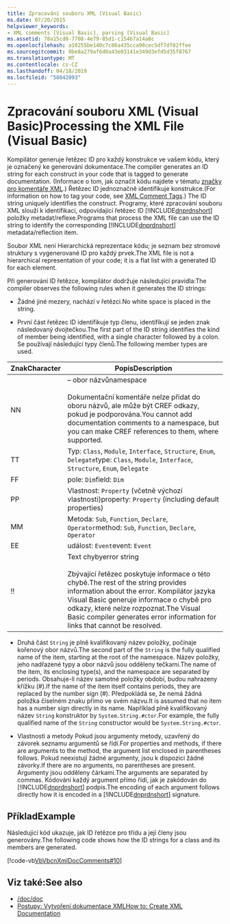 ```yaml
---
title: Zpracování souboru XML (Visual Basic)
ms.date: 07/20/2015
helpviewer_keywords:
- XML comments [Visual Basic], parsing [Visual Basic]
ms.assetid: 78a15cd0-7708-4e79-85d1-c154b7a14a8c
ms.openlocfilehash: a10255be140c7c86a435cca98cec5df7df82ffee
ms.sourcegitcommit: 0be8a279af6d8a43e03141e349d3efd5d35f8767
ms.translationtype: MT
ms.contentlocale: cs-CZ
ms.lasthandoff: 04/18/2019
ms.locfileid: "58842093"
---
```

# <a name="processing-the-xml-file-visual-basic"></a><span data-ttu-id="1e1ec-102">Zpracování souboru XML (Visual Basic)</span><span class="sxs-lookup"><span data-stu-id="1e1ec-102">Processing the XML File (Visual Basic)</span></span>
<span data-ttu-id="1e1ec-103">Kompilátor generuje řetězec ID pro každý konstrukce ve vašem kódu, který je označený ke generování dokumentace.</span><span class="sxs-lookup"><span data-stu-id="1e1ec-103">The compiler generates an ID string for each construct in your code that is tagged to generate documentation.</span></span> <span data-ttu-id="1e1ec-104">(Informace o tom, jak označit kódu najdete v tématu [značky pro komentáře XML](../../../visual-basic/language-reference/xmldoc/index.md).) Řetězec ID jednoznačně identifikuje konstrukce.</span><span class="sxs-lookup"><span data-stu-id="1e1ec-104">(For information on how to tag your code, see [XML Comment Tags](../../../visual-basic/language-reference/xmldoc/index.md).) The ID string uniquely identifies the construct.</span></span> <span data-ttu-id="1e1ec-105">Programy, které zpracování souboru XML slouží k identifikaci, odpovídající řetězec ID [!INCLUDE[dnprdnshort](~/includes/dnprdnshort-md.md)] položky metadat/reflexe.</span><span class="sxs-lookup"><span data-stu-id="1e1ec-105">Programs that process the XML file can use the ID string to identify the corresponding [!INCLUDE[dnprdnshort](~/includes/dnprdnshort-md.md)] metadata/reflection item.</span></span>  
  
 <span data-ttu-id="1e1ec-106">Soubor XML není Hierarchická reprezentace kódu; je seznam bez stromové struktury s vygenerované ID pro každý prvek.</span><span class="sxs-lookup"><span data-stu-id="1e1ec-106">The XML file is not a hierarchical representation of your code; it is a flat list with a generated ID for each element.</span></span>  
  
 <span data-ttu-id="1e1ec-107">Při generování ID řetězce, kompilátor dodržuje následující pravidla:</span><span class="sxs-lookup"><span data-stu-id="1e1ec-107">The compiler observes the following rules when it generates the ID strings:</span></span>  
  
-   <span data-ttu-id="1e1ec-108">Žádné jiné mezery, nachází v řetězci.</span><span class="sxs-lookup"><span data-stu-id="1e1ec-108">No white space is placed in the string.</span></span>  
  
-   <span data-ttu-id="1e1ec-109">První část řetězec ID identifikuje typ členu, identifikují se jeden znak následovaný dvojtečkou.</span><span class="sxs-lookup"><span data-stu-id="1e1ec-109">The first part of the ID string identifies the kind of member being identified, with a single character followed by a colon.</span></span> <span data-ttu-id="1e1ec-110">Se používají následující typy členů.</span><span class="sxs-lookup"><span data-stu-id="1e1ec-110">The following member types are used.</span></span>  
  
|<span data-ttu-id="1e1ec-111">Znak</span><span class="sxs-lookup"><span data-stu-id="1e1ec-111">Character</span></span>|<span data-ttu-id="1e1ec-112">Popis</span><span class="sxs-lookup"><span data-stu-id="1e1ec-112">Description</span></span>|  
|---|---|  
|<span data-ttu-id="1e1ec-113">N</span><span class="sxs-lookup"><span data-stu-id="1e1ec-113">N</span></span>|<span data-ttu-id="1e1ec-114">– obor názvů</span><span class="sxs-lookup"><span data-stu-id="1e1ec-114">namespace</span></span><br /><br /> <span data-ttu-id="1e1ec-115">Dokumentační komentáře nelze přidat do oboru názvů, ale může být CREF odkazy, pokud je podporována.</span><span class="sxs-lookup"><span data-stu-id="1e1ec-115">You cannot add documentation comments to a namespace, but you can make CREF references to them, where supported.</span></span>|  
|<span data-ttu-id="1e1ec-116">T</span><span class="sxs-lookup"><span data-stu-id="1e1ec-116">T</span></span>|<span data-ttu-id="1e1ec-117">Typ: `Class`, `Module`, `Interface`, `Structure`, `Enum`, `Delegate`</span><span class="sxs-lookup"><span data-stu-id="1e1ec-117">type: `Class`, `Module`, `Interface`, `Structure`, `Enum`, `Delegate`</span></span>|  
|<span data-ttu-id="1e1ec-118">F</span><span class="sxs-lookup"><span data-stu-id="1e1ec-118">F</span></span>|<span data-ttu-id="1e1ec-119">pole: `Dim`</span><span class="sxs-lookup"><span data-stu-id="1e1ec-119">field: `Dim`</span></span>|  
|<span data-ttu-id="1e1ec-120">P</span><span class="sxs-lookup"><span data-stu-id="1e1ec-120">P</span></span>|<span data-ttu-id="1e1ec-121">Vlastnost: `Property` (včetně výchozí vlastnosti)</span><span class="sxs-lookup"><span data-stu-id="1e1ec-121">property: `Property` (including default properties)</span></span>|  
|<span data-ttu-id="1e1ec-122">M</span><span class="sxs-lookup"><span data-stu-id="1e1ec-122">M</span></span>|<span data-ttu-id="1e1ec-123">Metoda: `Sub`, `Function`, `Declare`, `Operator`</span><span class="sxs-lookup"><span data-stu-id="1e1ec-123">method: `Sub`, `Function`, `Declare`, `Operator`</span></span>|  
|<span data-ttu-id="1e1ec-124">E</span><span class="sxs-lookup"><span data-stu-id="1e1ec-124">E</span></span>|<span data-ttu-id="1e1ec-125">událost: `Event`</span><span class="sxs-lookup"><span data-stu-id="1e1ec-125">event: `Event`</span></span>|  
|<span data-ttu-id="1e1ec-126">!</span><span class="sxs-lookup"><span data-stu-id="1e1ec-126">!</span></span>|<span data-ttu-id="1e1ec-127">Text chyby</span><span class="sxs-lookup"><span data-stu-id="1e1ec-127">error string</span></span><br /><br /> <span data-ttu-id="1e1ec-128">Zbývající řetězec poskytuje informace o této chybě.</span><span class="sxs-lookup"><span data-stu-id="1e1ec-128">The rest of the string provides information about the error.</span></span> <span data-ttu-id="1e1ec-129">Kompilátor jazyka Visual Basic generuje informace o chybě pro odkazy, které nelze rozpoznat.</span><span class="sxs-lookup"><span data-stu-id="1e1ec-129">The Visual Basic compiler generates error information for links that cannot be resolved.</span></span>|  
  
-   <span data-ttu-id="1e1ec-130">Druhá část `String` je plně kvalifikovaný název položky, počínaje kořenový obor názvů.</span><span class="sxs-lookup"><span data-stu-id="1e1ec-130">The second part of the `String` is the fully qualified name of the item, starting at the root of the namespace.</span></span> <span data-ttu-id="1e1ec-131">Název položky, jeho nadřazené typy a obor názvů jsou odděleny tečkami.</span><span class="sxs-lookup"><span data-stu-id="1e1ec-131">The name of the item, its enclosing type(s), and the namespace are separated by periods.</span></span> <span data-ttu-id="1e1ec-132">Obsahuje-li název samotné položky období, budou nahrazeny křížku (#).</span><span class="sxs-lookup"><span data-stu-id="1e1ec-132">If the name of the item itself contains periods, they are replaced by the number sign (#).</span></span> <span data-ttu-id="1e1ec-133">Předpokládá se, že nemá žádná položka číselném znaku přímo ve svém názvu.</span><span class="sxs-lookup"><span data-stu-id="1e1ec-133">It is assumed that no item has a number sign directly in its name.</span></span> <span data-ttu-id="1e1ec-134">Například plně kvalifikovaný název `String` konstruktor by `System.String.#ctor`.</span><span class="sxs-lookup"><span data-stu-id="1e1ec-134">For example, the fully qualified name of the `String` constructor would be `System.String.#ctor`.</span></span>  
  
-   <span data-ttu-id="1e1ec-135">Vlastnosti a metody Pokud jsou argumenty metody, uzavřený do závorek seznamu argumentů se řídí.</span><span class="sxs-lookup"><span data-stu-id="1e1ec-135">For properties and methods, if there are arguments to the method, the argument list enclosed in parentheses follows.</span></span> <span data-ttu-id="1e1ec-136">Pokud neexistují žádné argumenty, jsou k dispozici žádné závorky.</span><span class="sxs-lookup"><span data-stu-id="1e1ec-136">If there are no arguments, no parentheses are present.</span></span> <span data-ttu-id="1e1ec-137">Argumenty jsou odděleny čárkami.</span><span class="sxs-lookup"><span data-stu-id="1e1ec-137">The arguments are separated by commas.</span></span> <span data-ttu-id="1e1ec-138">Kódování každý argument přímo řídí, jak je zakódován do [!INCLUDE[dnprdnshort](~/includes/dnprdnshort-md.md)] podpis.</span><span class="sxs-lookup"><span data-stu-id="1e1ec-138">The encoding of each argument follows directly how it is encoded in a [!INCLUDE[dnprdnshort](~/includes/dnprdnshort-md.md)] signature.</span></span>  
  
## <a name="example"></a><span data-ttu-id="1e1ec-139">Příklad</span><span class="sxs-lookup"><span data-stu-id="1e1ec-139">Example</span></span>  
 <span data-ttu-id="1e1ec-140">Následující kód ukazuje, jak ID řetězce pro třídu a její členy jsou generovány.</span><span class="sxs-lookup"><span data-stu-id="1e1ec-140">The following code shows how the ID strings for a class and its members are generated.</span></span>  
  
 [!code-vb[VbVbcnXmlDocComments#10](~/samples/snippets/visualbasic/VS_Snippets_VBCSharp/VbVbcnXmlDocComments/VB/Class1.vb#10)]  
  
## <a name="see-also"></a><span data-ttu-id="1e1ec-141">Viz také:</span><span class="sxs-lookup"><span data-stu-id="1e1ec-141">See also</span></span>

- [<span data-ttu-id="1e1ec-142">/doc</span><span class="sxs-lookup"><span data-stu-id="1e1ec-142">/doc</span></span>](../../../visual-basic/reference/command-line-compiler/doc.md)
- [<span data-ttu-id="1e1ec-143">Postupy: Vytvoření dokumentace XML</span><span class="sxs-lookup"><span data-stu-id="1e1ec-143">How to: Create XML Documentation</span></span>](../../../visual-basic/programming-guide/program-structure/how-to-create-xml-documentation.md)
